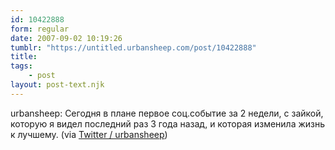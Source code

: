 ```yaml
---
id: 10422888
form: regular
date: 2007-09-02 10:19:26
tumblr: "https://untitled.urbansheep.com/post/10422888"
title:
tags:
    - post
layout: post-text.njk
---
```


<p>urbansheep: Сегодня в плане первое соц.событие за 2 недели, с зайкой, которую я видел последний раз 3 года назад, и которая изменила жизнь к лучшему. (via <a href="http://twitter.com/urbansheep/statuses/242107112">Twitter / urbansheep</a>)</p>

